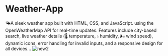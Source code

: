  # Weather-App
🌤️A sleek weather app built with HTML, CSS, and JavaScript.
using the OpenWeatherMap API for real-time updates. Features include city-based search, live weather details (🌡️ temperature, 💧 humidity, 🌬️ wind speed), dynamic icons, error handling for invalid inputs, and a responsive design for all devices...
![new2](https://github.com/user-attachments/assets/3b9b2502-0d0b-4605-8f4d-ca1ab55b9639)

